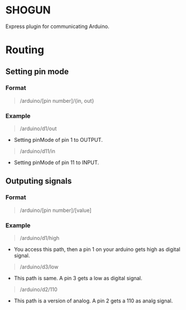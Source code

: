 SHOGUN
======

Express plugin for communicating Arduino.

# Routing

## Setting pin mode

### Format
> /arduino/[pin number]/{in, out}

### Example
> /arduino/d1/out
- Setting pinMode of pin 1 to OUTPUT.

> /arduino/d11/in
- Setting pinMode of pin 11 to INPUT.

## Outputing signals

### Format
> /arduino/[pin number]/[value]

### Example
> /arduino/d1/high
- You access this path, then a pin 1 on your arduino gets high as digital signal.

> /arduino/d3/low
- This path is same. A pin 3 gets a low as digital signal.

> /arduino/d2/110
- This path is a version of analog. A pin 2 gets a 110 as analg signal.

